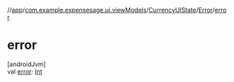 //[app](../../../../index.md)/[com.example.expensesage.ui.viewModels](../../index.md)/[CurrencyUIState](../index.md)/[Error](index.md)/[error](error.md)

# error

[androidJvm]\
val [error](error.md): [Int](https://kotlinlang.org/api/latest/jvm/stdlib/kotlin/-int/index.html)
